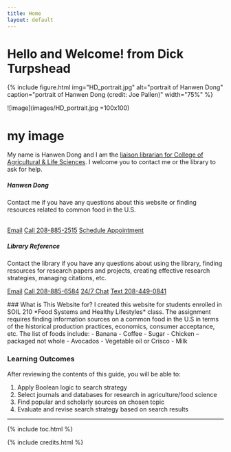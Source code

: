 ```yaml
---
title: Home
layout: default
---
```


# Hello and Welcome! from Dick Turpshead

{% include figure.html img="HD_portrait.jpg" alt="portrait of Hanwen Dong" caption="portrait of Hanwen Dong (credit: Joe Pallen)" width="75%" %}

![image](images/HD_portrait.jpg =100x100)
# my image

My name is Hanwen Dong and I am the <a href="https://www.lib.uidaho.edu/about/liaisons.html" target="_blank" rel="noopener">liaison librarian for College of Agricultural & Life Sciences</a>. I welcome you to contact me or the library to ask for help.
<div class="row">
  <div class="col-sm-6">
    <div class="card">
           <h5 class="card-header">Hanwen Dong</h5> 
      <div class="card-body">
        <p class="card-text">Contact me if you have any questions about this website or finding resources related to common food in the U.S.<br />
          <br /> 
</p>
        <p> </p>
        <a href = "mailto: hanwendong@uidaho.edu" class="btn bg-warning mb-3">Email</a>
        <a href = "tel:208-885-2515" class="btn bg-warning mb-3">Call 208-885-2515</a>
        <a href = "https://uidaho.co1.qualtrics.com/jfe/form/SV_1GJiDTJ7po0bDk9?topic=Agricultural+%26amp%3B+Life+Sciences&person=Hanwen+Dong&email=hanwendong%40uidaho.edu" class="btn bg-warning mb-3" target="_blank" rel="noopener">Schedule Appointment</a>
      </div>
    </div>
  </div>
  <div class="col-sm-6">
    <div class="card">
             <h5 class="card-header">Library Reference </h5> 
      <div class="card-body">
        <p class="card-text">Contact the library if you have any questions about using the library, finding resources for research papers and projects, creating effective research strategies, managing citations, etc.</p>
        <a href = "mailto: libref@uidaho.edu" class="btn bg-warning mb-3">Email</a>
        <a href = "tel:208-885-6584" class="btn bg-warning mb-3">Call 208-885-6584</a>
        <a href = "https://www.lib.uidaho.edu/help/chat.html" class="btn bg-warning mb-3" target="_blank" rel="noopener">24/7 Chat</a>
        <a href = "sms:208-449-0841" class="btn bg-warning mb-3">Text 208-449-0841</a>
      </div>
    </div>
  </div>
</div>
 <p> 
</p>
### What is This Website for?
I created this website for students enrolled in SOIL 210 *Food Systems and Healthy Lifestyles* class. The assignment requires finding information sources on a common food in the U.S in terms of the historical production practices, economics, consumer acceptance, etc. The list of foods include: 
- Banana
- Coffee
- Sugar 
- Chicken – packaged not whole
- Avocados
- Vegetable oil or Crisco
- Milk 


### Learning Outcomes
After reviewing the contents of this guide, you will be able to:
1. Apply Boolean logic to search strategy
2. Select journals and databases for research in agriculture/food science
3. Find popular and scholarly sources on chosen topic
4. Evaluate and revise search strategy based on search results

------
{% include toc.html %}

{% include credits.html %}
